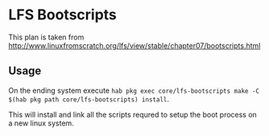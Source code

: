 # LFS Bootscripts

This plan is taken from http://www.linuxfromscratch.org/lfs/view/stable/chapter07/bootscripts.html

## Usage

On the ending system execute ```hab pkg exec core/lfs-bootscripts make -C $(hab pkg path core/lfs-bootscripts) install```.

This will install and link all the scripts requred to setup the boot process on a new linux system.
